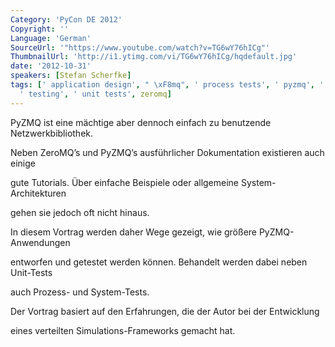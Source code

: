 ```yaml
---
Category: 'PyCon DE 2012'
Copyright: ''
Language: 'German'
SourceUrl: '"https://www.youtube.com/watch?v=TG6wY76hICg"'
ThumbnailUrl: 'http://i1.ytimg.com/vi/TG6wY76hICg/hqdefault.jpg'
date: '2012-10-31'
speakers: [Stefan Scherfke]
tags: [' application design', " \xF8mq", ' process tests', ' pyzmq', ' system tests',
  ' testing', ' unit tests', zeromq]
---
```

PyZMQ ist eine mächtige aber dennoch einfach zu benutzende Netzwerkbibliothek.

Neben ZeroMQ’s und PyZMQ’s ausführlicher Dokumentation existieren auch einige

gute Tutorials. Über einfache Beispiele oder allgemeine System-Architekturen

gehen sie jedoch oft nicht hinaus.

In diesem Vortrag werden daher Wege gezeigt, wie größere PyZMQ-Anwendungen

entworfen und getestet werden können. Behandelt werden dabei neben Unit-Tests

auch Prozess- und System-Tests.

Der Vortrag basiert auf den Erfahrungen, die der Autor bei der Entwicklung

eines verteilten Simulations-Frameworks gemacht hat.

